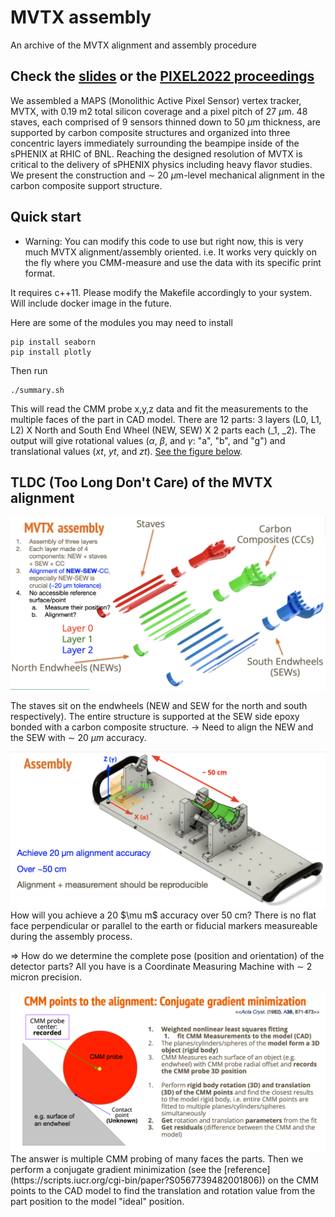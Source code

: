 # MVTX assembly
An archive of the MVTX alignment and assembly procedure
## Check the [slides](https://docs.google.com/presentation/d/1Mw-gxMG6_pSEkKxFjsVr7o5ma_s3q36b/edit?usp=sharing&ouid=115313506692148889725&rtpof=true&sd=true) or the [PIXEL2022 proceedings](https://pos.sissa.it/420/073/pdf)

We assembled a MAPS (Monolithic Active Pixel Sensor) vertex tracker, MVTX, with 0.19 m2 total silicon coverage and a pixel pitch of 27 $\mu \text{m}$. 
48 staves, each comprised of 9 sensors thinned down to 50 $\mu \text{m}$ thickness, are supported by carbon composite structures and organized into three concentric layers immediately surrounding the beampipe inside of the sPHENIX at RHIC of BNL. 
Reaching the designed resolution of MVTX is critical to the delivery of sPHENIX physics including heavy flavor studies. 
We present the construction and $\sim$ 20 $\mu \text{m}$-level mechanical alignment in the carbon composite support structure.

## Quick start
- Warning: You can modify this code to use but right now, this is very much MVTX alignment/assembly oriented. i.e. It works very quickly on the fly where you CMM-measure and use the data with its specific print format.

It requires c++11.
Please modify the Makefile accordingly to your system.
Will include docker image in the future.

Here are some of the modules you may need to install
```
pip install seaborn 
pip install plotly
```
Then run
```
./summary.sh
```

This will read the CMM probe x,y,z data and fit the measurements to the multiple faces of the part in CAD model.
There are 12 parts: 3 layers (L0, L1, L2) X North and South End Wheel (NEW, SEW) X 2 parts each (_1, _2).
The output will give rotational values ($\alpha$, $\beta$, and $\gamma$: "a", "b", and "g") and translational values ($xt$, $yt$, and $zt$).
[See the figure below](#detector-alignment-challenge).

## TLDC (Too Long Don't Care) of the MVTX alignment
<div id="mvtx-assembly">
<img src="https://github.com/gboon18/MVTX/blob/main/images/MVTX_assembly.png?raw=true" alt="MVTX assembly"> 
</div>

The staves sit on the endwheels (NEW and SEW for the north and south respectively).
The entire structure is supported at the SEW side epoxy bonded with a carbon composite structure.
$\rightarrow$
Need to align the NEW and the SEW with $\sim$ 20 $\mu m$ accuracy.

<div id="detector-alignment-challenge">
<img src="https://github.com/gboon18/MVTX/blob/main/images/Alignment_challenge.png?raw=true" alt="Detector Alignment Challenge"> 
</div>
How will you achieve a 20 $\mu m$ accuracy over 50 cm? There is no flat face perpendicular or parallel to the earth or fiducial markers measureable during the assembly process.

$\Rightarrow$ How do we determine the complete pose (position and orientation) of the detector parts? All you have is a Coordinate Measuring Machine with $\sim$ 2 micron precision.

<img src="https://github.com/gboon18/MVTX/blob/main/images/CMM.png" alt="CMM"> 
The answer is multiple CMM probing of many faces the parts.
Then we perform a conjugate gradient minimization (see the [reference](https://scripts.iucr.org/cgi-bin/paper?S0567739482001806))
on the CMM points to the CAD model to find the translation and rotation value from the part position to the model "ideal" position.
